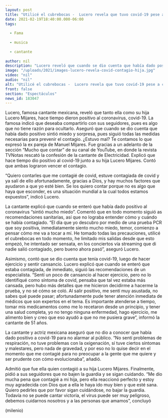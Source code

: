 ```yaml
---
layout: post
title: "Utilicé el cubrebocas -  Lucero revela que tuvo covid-19 pese a cuidados; contagió a su hija Lucero Mijares"
date: 2021-02-19T18:40:00.000-06:00
tags:
  
  - Fama
  
  - musica
  
  - cantante
  
author: nil
description: "Lucero reveló que cuando se dio cuenta que había dado positivo al covid-19 sintió miedo y sorpresa, pues siguió todas las medidas necesarias para prevenir el contagio. Aseguró que fue ella quien contagió a su hija Lucero Mijares. "
image: "/uploads/2021/images-lucero-revela-covid-contagio-hija.jpg"
video: "nil"
audio: "nil"
alt: "Utilicé el cubrebocas -  Lucero revela que tuvo covid-19 pese a cuidados; contagió a su hija Lucero Mijares"
front: false
section: "Espectáculos"
news_id: 183047
---
```


Lucero, famosa cantante mexicana, reveló que tanto ella como su hija Lucero Mijares, hace tiempo dieron positivo al coronavirus, covid-19. La famosa indicó que deseaba compartirlo con sus seguidores, pues es algo que no tiene razón para ocultarlo. Aseguró que cuando se dio cuenta que había dado positivo sintió miedo y sorpresa, pues siguió todas las medidas necesarias para prevenir el contagio. ¿Estuvo mal? Te contamos lo que expresó la ex pareja de Manuel Mijares. Fue gracias a un adelanto de la sección “Mucho que contar” de su canal de YouTube, en donde la revista TVNotas rescató la confesión de la cantante de Electricidad. Explicó que hace tiempo dio positivo al covid-19 junto a su hija Lucero Mijares. Contó que ambas lograron vencer el contagio. 

“Quiero contarles que me contagié de covid, estuve contagiada de covid y ya salí de ello afortunadamente, gracias a Dios, y hay muchos factores que ayudaron a que yo esté bien. Se los quiero contar porque no es algo que haya que esconder, es una situación mundial a la cual todos estamos expuestos”, indicó Lucero. 

La cantante explicó que cuando se enteró que había dado positivo al coronavirus “sintió mucho miedo”. Comentó que en todo momento siguió as recomendaciones sanitarias, así que no lograba entender cómo y cuándo se había contagiado. “El día que yo descubro por medio de una prueba PCR que soy positiva, inmediatamente siento mucho miedo, temor, comienzo a pensar cómo me va a tocar a mí. He tomado todas las precauciones, utilicé el cubrebocas en todo momento, he limitado mis salidas desde que esto empezó, he intentado ser sensata, en los conciertos vía streaming que di nadie salió contagiado, pero bueno ahora pasó”, aseguró Lucero.

Asimismo, contó que se dio cuenta que tenía covid-19, luego de hacer ejercicio y sentir cansancio. Lucero explicó que cuando se enteró que estaba contagiada, de inmediato, siguió las recomendaciones de un especialista. “Sentí un poco de cansancio al hacer ejercicio, pero no lo identifiqué como síntoma de covid, pensaba que tal vez estaba más cansada, pero hubo más detalles que me hicieron decidirme a hacerme la prueba, y no sé cómo se coló. Al salir positivo, me sentí muy asustada, no sabes qué puede pasar; afortunadamente pude tener atención inmediata de médicos que son expertos en el tema. Es importante atenderse a tiempo, tomar mis medicamentos como me lo recetaron desde un principio, y tener una salud completa, yo no tengo ninguna enfermedad, hago ejercicio, me alimento bien y creo que eso ayudó a que no me pusiera grave”, informó la cantante de 51 años.

La cantante y actriz mexicana aseguró que no dio a conocer que había dado positivo a covid-19 para no alarmar al público. “No sentí problemas de respiración, no tuve problemas con la oxigenación, sí tuve ciertos síntomas y malestares, pero nada de gravedad, y por eso no lo quise decir en el momento que me contagié para no preocupar a la gente que me quiere y ser prudente con cómo evolucionaba”, añadió. 

Admitió que fue ella quien contagió a su hija Lucero Mijares. Finalmente, pidió a sus seguidores que no bajen la guardia y se sigan cuidando. “Me dio mucha pena que contagié a mi hija, pero ella reaccionó perfecto y estoy muy agradecida con Dios que a ella le haya ido muy bien y que esté sana. Quiero pedirles que por favor sigan cuidándose, no bajar la guardia. Todavía no se puede cantar victoria, el virus puede ser muy peligroso, debemos cuidarnos nosotros y a las personas que amamos”, concluyó 

(milenio)
